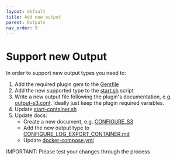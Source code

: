 ```yaml
---
layout: default
title: Add new output
parent: Outputs
nav_order: 9
---
```

# Support new Output

In order to support new output types you need to:
1. Add the required plugin gem to the [Gemfile](../Gemfile)
2. Add the new supported type to the [start.sh](../start.sh) script
3. Write a new output file following the plugin's documentation, e.g. [output-s3.conf](../../fluentd/etc/output-s3.conf). Ideally just keep the plugin required variables.
4. Update [start-container.sh](../dev-tools/start-container.sh)
5. Update docs:
    * Create a new document, e.g. [CONFIGURE_S3](OUTPUTS/CONFIGURE_S3.md)
    * Add the new output type to [CONFIGURE_LOG_EXPORT_CONTAINER.md](CONFIGURE_LOG_EXPORT_CONTAINER.md)
    * Update [docker-compose.yml](../docker-compose.yml)

IMPORTANT: Please test your changes through the process